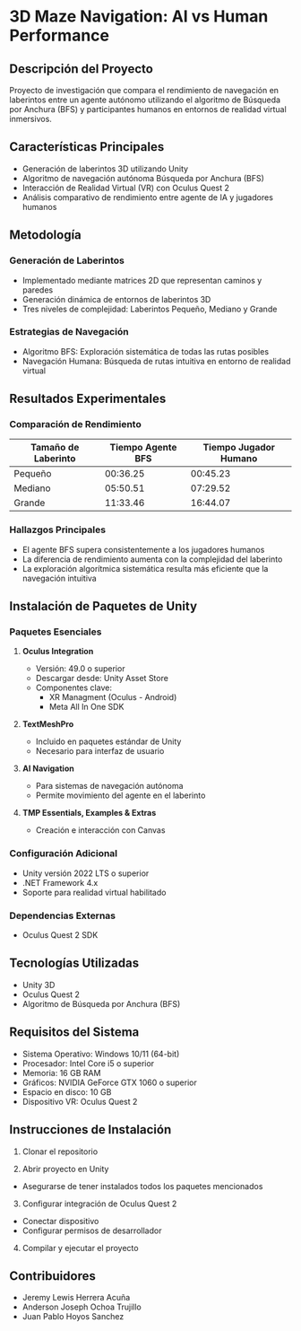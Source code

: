 # 3D Maze Navigation: AI vs Human Performance

## Descripción del Proyecto

Proyecto de investigación que compara el rendimiento de navegación en laberintos entre un agente autónomo utilizando el algoritmo de Búsqueda por Anchura (BFS) y participantes humanos en entornos de realidad virtual inmersivos.

## Características Principales

- Generación de laberintos 3D utilizando Unity
- Algoritmo de navegación autónoma Búsqueda por Anchura (BFS)
- Interacción de Realidad Virtual (VR) con Oculus Quest 2
- Análisis comparativo de rendimiento entre agente de IA y jugadores humanos

## Metodología

### Generación de Laberintos
- Implementado mediante matrices 2D que representan caminos y paredes
- Generación dinámica de entornos de laberintos 3D
- Tres niveles de complejidad: Laberintos Pequeño, Mediano y Grande

### Estrategias de Navegación
- Algoritmo BFS: Exploración sistemática de todas las rutas posibles
- Navegación Humana: Búsqueda de rutas intuitiva en entorno de realidad virtual

## Resultados Experimentales

### Comparación de Rendimiento

| Tamaño de Laberinto | Tiempo Agente BFS | Tiempo Jugador Humano |
|---------------------|-------------------|----------------------|
| Pequeño             | 00:36.25          | 00:45.23             |
| Mediano             | 05:50.51          | 07:29.52             |
| Grande              | 11:33.46          | 16:44.07             |

### Hallazgos Principales
- El agente BFS supera consistentemente a los jugadores humanos
- La diferencia de rendimiento aumenta con la complejidad del laberinto
- La exploración algorítmica sistemática resulta más eficiente que la navegación intuitiva

## Instalación de Paquetes de Unity

### Paquetes Esenciales
1. **Oculus Integration**
   - Versión: 49.0 o superior
   - Descargar desde: Unity Asset Store
   - Componentes clave: 
     * XR Managment (Oculus - Android)
     * Meta All In One SDK

2. **TextMeshPro**
   - Incluido en paquetes estándar de Unity
   - Necesario para interfaz de usuario

3. **AI Navigation**
   - Para sistemas de navegación autónoma
   - Permite movimiento del agente en el laberinto
     
4. **TMP Essentials, Examples & Extras**
   - Creación e interacción con Canvas
   
   
### Configuración Adicional
- Unity versión 2022 LTS o superior
- .NET Framework 4.x 
- Soporte para realidad virtual habilitado

### Dependencias Externas
- Oculus Quest 2 SDK

## Tecnologías Utilizadas
- Unity 3D
- Oculus Quest 2
- Algoritmo de Búsqueda por Anchura (BFS)

## Requisitos del Sistema
- Sistema Operativo: Windows 10/11 (64-bit)
- Procesador: Intel Core i5 o superior
- Memoria: 16 GB RAM
- Gráficos: NVIDIA GeForce GTX 1060 o superior
- Espacio en disco: 10 GB
- Dispositivo VR: Oculus Quest 2

## Instrucciones de Instalación

1. Clonar el repositorio
   
3. Abrir proyecto en Unity
- Asegurarse de tener instalados todos los paquetes mencionados

3. Configurar integración de Oculus Quest 2
- Conectar dispositivo
- Configurar permisos de desarrollador

4. Compilar y ejecutar el proyecto

## Contribuidores
- Jeremy Lewis Herrera Acuña
- Anderson Joseph Ochoa Trujillo
- Juan Pablo Hoyos Sanchez


